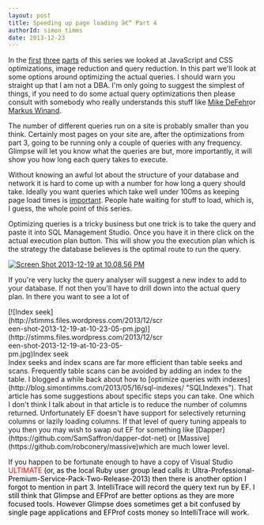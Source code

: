 ```yaml
---
layout: post
title: Speeding up page loading â€“ Part 4
authorId: simon_timms
date: 2013-12-23
---
```


In the [first](http://blog.simontimms.com/2013/12/04/speeding-up-page-loading-part-1/ "Speeding up page loading â€“ part1") [three](http://blog.simontimms.com/2013/12/09/speeding-up-page-loading-part-2/ "Speeding up page loading â€“ part2") [parts](http://blog.simontimms.com/2013/12/16/speeding-up-page-loading-part-3/ "Speeding up page loading â€“ Part3") of this series we looked at JavaScript and CSS optimizations, image reduction and query reduction. In this part we'll look at some options around optimizing the actual queries. I should warn you straight up that I am not a DBA. I'm only going to suggest the simplest of things, if you need to do some actual query optimizations then please consult with somebody who really understands this stuff like [Mike DeFehr](http://mikedefehr.com/)or [Markus Winand](http://use-the-index-luke.com/).

The number of different queries run on a site is probably smaller than you think. Certainly most pages on your site are, after the optimizations from part 3, going to be running only a couple of queries with any frequency. Glimpse will let you know what the queries are but, more importantly, it will show you how long each query takes to execute. 

Without knowing an awful lot about the structure of your database and network it is hard to come up with a number for how long a query should take. Ideally you want queries which take well under 100ms as keeping page load times is [important](http://www.strangeloopnetworks.com/assets/images/visualizing_web_performance_poster.jpg). People hate waiting for stuff to load, which is, I guess, the whole point of this series.

Optimizing queries is a tricky business but one trick is to take the query and paste it into SQL Management Studio. Once you have it in there click on the actual execution plan button. This will show you the execution plan which is the strategy the database believes is the optimal route to run the query.

[![Screen Shot 2013-12-19 at 10.08.56 PM](http://stimms.files.wordpress.com/2013/12/screen-shot-2013-12-19-at-10-08-56-pm.jpg)](http://stimms.files.wordpress.com/2013/12/screen-shot-2013-12-19-at-10-08-56-pm.jpg)



If you're very lucky the query analyser will suggest a new index to add to your database. If not then you'll have to drill down into the actual query plan. In there you want to see a lot of

<div class="wp-caption aligncenter" id="attachment_3120" style="width: 316px">[![Index seek](http://stimms.files.wordpress.com/2013/12/screen-shot-2013-12-19-at-10-23-05-pm.jpg)](http://stimms.files.wordpress.com/2013/12/screen-shot-2013-12-19-at-10-23-05-pm.jpg)Index seek

</div>Index seeks and index scans are far more efficient than table seeks and scans. Frequently table scans can be avoided by adding an index to the table. I blogged a while back about how to [optimize queries with indexes](http://blog.simontimms.com/2013/05/16/sql-indexes/ "SQLIndexes"). That article has some suggestions about specific steps you can take. One which I don't think I talk about in that article is to reduce the number of columns returned. Unfortunately EF doesn't have support for selectively returning columns or lazily loading columns. If that level of query tuning appeals to you then you may wish to swap out EF for something like [Dapper](https://github.com/SamSaffron/dapper-dot-net) or [Massive](https://github.com/robconery/massive)which are much lower level.

If you happen to be fortunate enough to have a copy of Visual Studio <span style="color:#ff0000;">ULTIMATE <span style="color:#000000;">(or, as the local Ruby user group lead calls it: Ultra-Professional-Premium-Service-Pack-Two-Release-2013) then there is another option I forgot to mention in part 3. IntelliTrace will record the query text run by EF. I still think that Glimpse and EFProf are better options as they are more focused tools. However Glimpse does sometimes get a bit confused by single page applications and EFProf costs money so IntelliTrace will work.</span></span>



